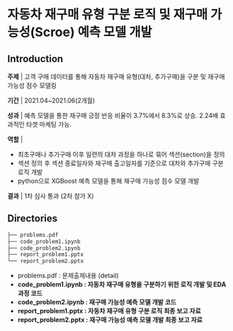 # 자동차 재구매 유형 구분 로직 및 재구매 가능성(Scroe) 예측 모델 개발

## Introduction

**주제** | 고객 구매 데이터를 통해 자동차 재구매 유형(대차, 추가구매)을 구분 및 재구매 가능성 점수 모델링

**기간** | 2021.04~2021.06(2개월)

**성과** | 예측 모델을 통한 재구매 긍정 반응 비율이 3.7%에서 8.3%로 상승. 2.24배 효과적인 타겟 마케팅 가능.

**역할** | 

- 최초구매나 추가구매 이후 일련의 대차 과정을 하나로 묶어 섹션(section)을 정의
- 섹션 정의 후 섹션 종료일자와 재구매 출고일자를 기준으로 대차와 추가구매 구분 로직 개발
- python으로 XGBoost 예측 모델을 통해 재구매 가능성 점수 모델 개발

**결과** | 1차 심사 통과 (2차 참가 X)

## Directories

```bash
├── problems.pdf
├── code_problem1.ipynb
├── code_problem2.ipynb
├── report_problem1.pptx
└── report_problem2.pptx
```

- problems.pdf : 문제출제내용 (detail)
- **code_problem1.ipynb : 자동차 재구매 유형을 구분하기 위한 로직 개발 및 EDA 과정 코드**
- **code_problem2.ipynb : 재구매 가능성 예측 모델 개발 코드**
- **report_problem1.pptx : 자동차 재구매 유형 구분 로직 최종 보고 자료**
- **report_problem2.pptx : 재구매 가능성 예측 모델 개발 최종 보고 자료**
